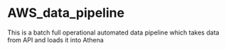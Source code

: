 # AWS_data_pipeline
This is a batch full operational automated data pipeline which takes data from API and loads it into Athena
